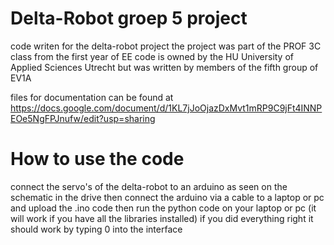 # Delta-Robot groep 5 project
code writen for the delta-robot project
the project was part of the PROF 3C class from the first year of EE
code is owned by the HU University of Applied Sciences Utrecht
but was written by members of the fifth group of EV1A

files for documentation can be found at
https://docs.google.com/document/d/1KL7jJoOjazDxMvt1mRP9C9jFt4INNPEOe5NgFPJnufw/edit?usp=sharing

# How to use the code
connect the servo's of the delta-robot to an arduino as seen on the schematic in the drive
then connect the arduino via a cable to a laptop or pc and upload the .ino code
then run the python code on your laptop or pc (it will work if you have all the libraries installed)
if you did everything right it should work by typing 0 into the interface
